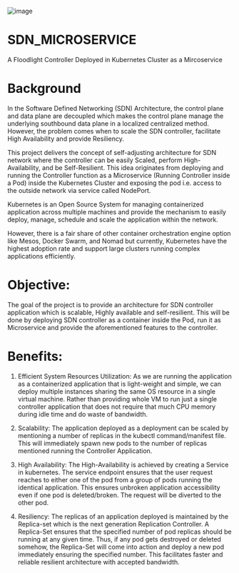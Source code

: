 ![image](https://user-images.githubusercontent.com/42255118/50248870-42f4ee00-0391-11e9-85b8-c50e2e2d7811.png)

# SDN_MICROSERVICE
A Floodlight Controller Deployed in Kubernetes Cluster as a Mircoservice

# Background
In the Software Defined Networking (SDN) Architecture, the control plane and data plane are decoupled which makes the control plane manage the underlying southbound data plane in a localized centralized method. However, the problem comes when to scale the SDN controller, facilitate High Availability and provide Resiliency.

This project delivers the concept of self-adjusting architecture for SDN network where the controller can be easily Scaled, perform High-Availability, and be Self-Resilient. This idea originates from deploying and running the Controller function as a Microservice (Running Controller inside a Pod) inside the Kubernetes Cluster and exposing the pod i.e. access to the outside network via service called NodePort. 

Kubernetes is an Open Source System for managing containerized application across multiple machines and provide the mechanism to easily deploy, manage, schedule and scale the application within the network.

However, there is a fair share of other container orchestration engine option like Mesos, Docker Swarm, and Nomad but currently, Kubernetes have the highest adoption rate and support large clusters running complex applications efficiently.

# Objective:
The goal of the project is to provide an architecture for SDN controller application which is scalable, Highly available and self-resilient. This will be done by deploying SDN controller as a container inside the Pod, run it as Microservice and provide the aforementioned features to the controller.


# Benefits:

1.	Efficient System Resources Utilization: As we are running the application as a containerized application that is light-weight and simple, we can deploy multiple instances sharing the same OS resource in a single virtual machine. Rather than providing whole VM to run just a single controller application that does not require that much CPU memory during idle time and do waste of bandwidth. 

2.	Scalability: The application deployed as a deployment can be scaled by mentioning a number of replicas in the kubectl command/manifest file. This will immediately spawn new pods to the number of replicas mentioned running the Controller Application.

3.	High Availability: The High-Availability is achieved by creating a Service in kubernetes. The service endpoint ensures that the user request reaches to either one of the pod from a group of pods running the identical application. This ensures unbroken application accessibility even if one pod is deleted/broken. The request will be diverted to the other pod.

4.	Resiliency: The replicas of an application deployed is maintained by the Replica-set which is the next generation Replication Controller. A Replica-Set ensures that the specified number of pod replicas should be running at any given time. Thus, if any pod gets destroyed or deleted somehow, the Replica-Set will come into action and deploy a new pod immediately ensuring the specified number. This facilitates faster and reliable resilient architecture with accepted bandwidth.
